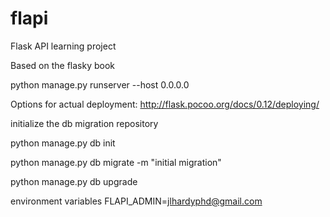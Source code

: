 # flapi
Flask API learning project

Based on the flasky book

python manage.py runserver --host 0.0.0.0

Options for actual deployment: 
http://flask.pocoo.org/docs/0.12/deploying/

initialize the db migration repository 

python manage.py db init

python manage.py db migrate -m "initial migration"

python manage.py db upgrade

environment variables
FLAPI_ADMIN=jlhardyphd@gmail.com

